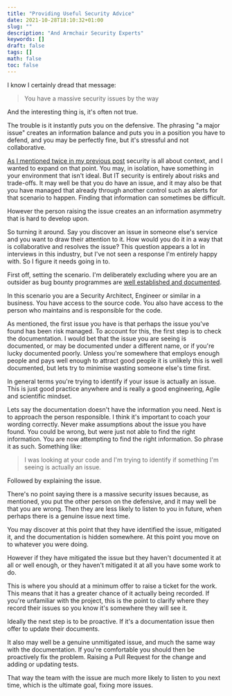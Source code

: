```yaml
---
title: "Providing Useful Security Advice"
date: 2021-10-28T18:10:32+01:00
slug: ""
description: "And Armchair Security Experts"
keywords: []
draft: false
tags: []
math: false
toc: false
---
```


I know I certainly dread that message:

> You have a massive security issues by the way

And the interesting thing is, it's often not true.

The trouble is it instantly puts you on the defensive. The phrasing "a major issue" creates an information balance and puts you in a position you have to defend, and you may be perfectly fine, but it's stressful and not collaborative.

[As I mentioned twice in my previous post](./armchair-security-experts) security is all about context, and I wanted to expand on that point. You may, in isolation, have something in your environment that isn't ideal. But IT security is entirely about risks and trade-offs. It may well be that you do have an issue, and it may also be that you have managed that already through another control such as alerts for that scenario to happen. Finding that information can sometimes be difficult.

However the person raising the issue creates an an information asymmetry that is hard to develop upon.

So turning it around. Say you discover an issue in someone else's service and you want to draw their attention to it. How would you do it in a way that is collaborative and resolves the issue? This question appears a lot in interviews in this industry, but I've not seen a response I'm entirely happy with. So I figure it needs going in to.

First off, setting the scenario. I'm deliberately excluding where you are an outsider as bug bounty programmes are [well established and documented](https://en.wikipedia.org/wiki/Bug_bounty_program).

In this scenario you are a Security Architect, Engineer or similar in a business. You have access to the source code. You also have access to the person who maintains and is responsible for the code.

As mentioned, the first issue you have is that perhaps the issue you've found has been risk managed. To account for this, the first step is to check the documentation. I would bet that the issue you are seeing is documented, or may be documented under a different name, or if you're lucky documented poorly. Unless you're somewhere that employs enough people and pays well enough to attract good people it is unlikely this is well documented, but lets try to minimise wasting someone else's time first.

In general terms you're trying to identify if your issue is actually an issue. This is just good practice anywhere and is really a good engineering, Agile and scientific mindset.

Lets say the documentation doesn't have the information you need. Next is to approach the person responsible. I think it's important to coach your wording correctly. Never make assumptions about the issue you have found. You could be wrong, but were just not able to find the right information. You are now attempting to find the right information. So phrase it as such. Something like:

> I was looking at your code and I'm trying to identify if something I'm seeing is actually an issue.

Followed by explaining the issue.

There's no point saying there is a massive security issues because, as mentioned, you put the other person on the defensive, and it may well be that you are wrong. Then they are less likely to listen to you in future, when perhaps there is a genuine issue next time.

You may discover at this point that they have identified the issue, mitigated it, and the documentation is hidden somewhere. At this point you move on to whatever you were doing.

However if they have mitigated the issue but they haven't documented it at all or well enough, or they haven't mitigated it at all you have some work to do.

This is where you should at a minimum offer to raise a ticket for the work. This means that it has a greater chance of it actually being recorded. If you're unfamiliar with the project, this is the point to clarify where they record their issues so you know it's somewhere they will see it.

Ideally the next step is to be proactive. If it's a documentation issue then offer to update their documents.

It also may well be a genuine unmitigated issue, and much the same way with the documentation. If you're comfortable you should then be proactively fix the problem. Raising a Pull Request for the change and adding or updating tests.

That way the team with the issue are much more likely to listen to you next time, which is the ultimate goal, fixing more issues.
